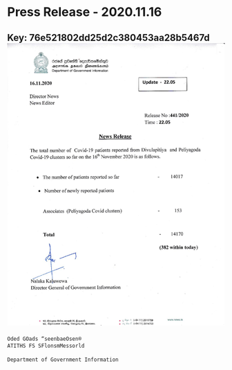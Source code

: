 # Press Release - 2020.11.16 
Key: 76e521802dd25d2c380453aa28b5467d 
![img](img/76e521802dd25d2c380453aa28b5467d.jpg)
---
```
Oded GOads “seenbaeOsen®
ATITHS FS SFlonsmMessorld

Department of Government Information

 

```
